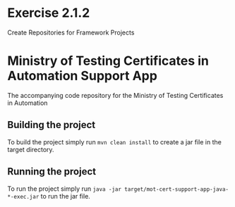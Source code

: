 # Exercise 2.1.2
Create Repositories for Framework Projects 

# Ministry of Testing Certificates in Automation Support App
The accompanying code repository for the Ministry of Testing Certificates in Automation

## Building the project
To build the project simply run `mvn clean install` to create a jar file in the target directory.

## Running the project
To run the project simply run `java -jar target/mot-cert-support-app-java-*-exec.jar` to run the jar file. 

